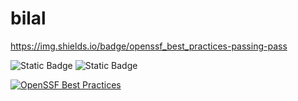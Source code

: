 # bilal
https://img.shields.io/badge/openssf_best_practices-passing-pass

![Static Badge](https://img.shields.io/badge/openssf_best_practices-passing-pass)
![Static Badge](https://img.shields.io/badge/openssf_scorecard-8.2-green)


[![OpenSSF Best Practices](https://www.bestpractices.dev/projects/10249/badge)](https://www.bestpractices.dev/projects/10249)
